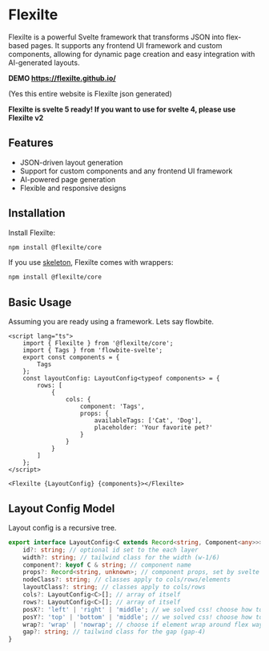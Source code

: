 # Flexilte

Flexilte is a powerful Svelte framework that transforms JSON into flex-based pages. It supports any frontend UI framework and custom components, allowing for dynamic page creation and easy integration with AI-generated layouts.

**DEMO https://flexilte.github.io/**

(Yes this entire website is Flexilte json generated)

**Flexilte is svelte 5 ready! If you want to use for svelte 4, please use Flexilte v2**

## Features

- JSON-driven layout generation
- Support for custom components and any frontend UI framework
- AI-powered page generation
- Flexible and responsive designs

## Installation

Install Flexilte:

```bash
npm install @flexilte/core
```

If you use [skeleton](https://github.com/skeletonlabs/skeleton), Flexilte comes with wrappers:

```bash
npm install @flexilte/core
```

## Basic Usage

Assuming you are ready using a framework. Lets say flowbite.

```svelte
<script lang="ts">
	import { Flexilte } from '@flexilte/core';
	import { Tags } from 'flowbite-svelte';
	export const components = {
		Tags
	};
	const layoutConfig: LayoutConfig<typeof components> = {
		rows: [
			{
				cols: {
					component: 'Tags',
					props: {
						availableTags: ['Cat', 'Dog'],
						placeholder: 'Your favorite pet?'
					}
				}
			}
		]
	};
</script>

<Flexilte {LayoutConfig} {components}></Flexilte>
```

## Layout Config Model

Layout config is a recursive tree.

```ts
export interface LayoutConfig<C extends Record<string, Component<any>>> {
	id?: string; // optional id set to the each layer
	width?: string; // tailwind class for the width (w-1/6)
	component?: keyof C & string; // component name
	props?: Record<string, unknown>; // component props, set by svelte
	nodeClass?: string; // classes apply to cols/rows/elements
	layoutClass?: string; // classes apply to cols/rows
	cols?: LayoutConfig<C>[]; // array of itself
	rows?: LayoutConfig<C>[]; // array of itself
	posX?: 'left' | 'right' | 'middle'; // we solved css! choose how to position your element horizontally
	posY?: 'top' | 'bottom' | 'middle'; // we solved css! choose how to position your element vertically
	wrap?: 'wrap' | 'nowrap'; // choose if element wrap around flex way
	gap?: string; // tailwind class for the gap (gap-4)
}
```

